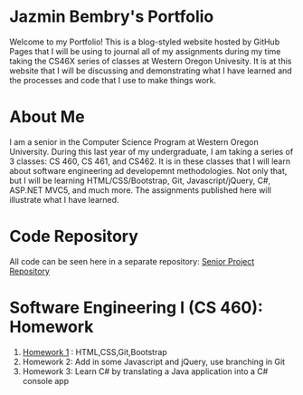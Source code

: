 # Jazmin Bembry's Portfolio

Welcome to my Portfolio! This is a blog-styled website hosted by GitHub Pages that I will be using to journal all of my assignments during my time taking the CS46X series of classes at Western Oregon Univesity. It is at this website that I will be discussing and demonstrating what I  have learned and the processes and code that I use to make things work. 

# About Me

I am a senior in the Computer Science Program at Western Oregon University. During this last year of my undergraduate, I am taking a series of 3 classes: CS 460, CS 461, and CS462. It is in these classes that I will learn about software engineering ad developemnt methodologies. Not only that, but I will be learning HTML/CSS/Bootstrap, Git, Javascript/jQuery, C#, ASP.NET MVC5, and much more. The assignments published here will illustrate what I have learned. 

# Code Repository 

All code can be seen here in a separate repository:
[Senior Project Repository](https://github.com/jazbem24/bembryj/ "Senior Project Repository")

# Software Engineering I (CS 460): Homework 
1. [Homework 1](https://jazbem24.github.io/bembryj/HW1/) : HTML,CSS,Git,Bootstrap
2. Homework 2: Add in some Javascript and jQuery, use branching in Git
3. Homework 3: Learn C# by translating a Java application into a C# console app


